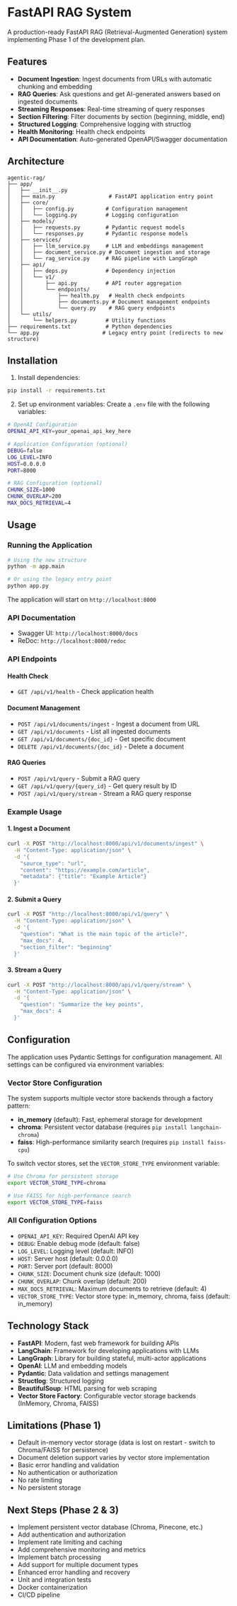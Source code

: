 # FastAPI RAG System

A production-ready FastAPI RAG (Retrieval-Augmented Generation) system implementing Phase 1 of the development plan.

## Features

- **Document Ingestion**: Ingest documents from URLs with automatic chunking and embedding
- **RAG Queries**: Ask questions and get AI-generated answers based on ingested documents
- **Streaming Responses**: Real-time streaming of query responses
- **Section Filtering**: Filter documents by section (beginning, middle, end)
- **Structured Logging**: Comprehensive logging with structlog
- **Health Monitoring**: Health check endpoints
- **API Documentation**: Auto-generated OpenAPI/Swagger documentation

## Architecture

```
agentic-rag/
├── app/
│   ├── __init__.py
│   ├── main.py                 # FastAPI application entry point
│   ├── core/
│   │   ├── config.py          # Configuration management
│   │   └── logging.py         # Logging configuration
│   ├── models/
│   │   ├── requests.py        # Pydantic request models
│   │   └── responses.py       # Pydantic response models
│   ├── services/
│   │   ├── llm_service.py     # LLM and embeddings management
│   │   ├── document_service.py # Document ingestion and storage
│   │   └── rag_service.py     # RAG pipeline with LangGraph
│   ├── api/
│   │   ├── deps.py            # Dependency injection
│   │   └── v1/
│   │       ├── api.py         # API router aggregation
│   │       └── endpoints/
│   │           ├── health.py   # Health check endpoints
│   │           ├── documents.py # Document management endpoints
│   │           └── query.py    # RAG query endpoints
│   └── utils/
│       └── helpers.py         # Utility functions
├── requirements.txt           # Python dependencies
└── app.py                    # Legacy entry point (redirects to new structure)
```

## Installation

1. Install dependencies:

```bash
pip install -r requirements.txt
```

2. Set up environment variables:
   Create a `.env` file with the following variables:

```bash
# OpenAI Configuration
OPENAI_API_KEY=your_openai_api_key_here

# Application Configuration (optional)
DEBUG=false
LOG_LEVEL=INFO
HOST=0.0.0.0
PORT=8000

# RAG Configuration (optional)
CHUNK_SIZE=1000
CHUNK_OVERLAP=200
MAX_DOCS_RETRIEVAL=4
```

## Usage

### Running the Application

```bash
# Using the new structure
python -m app.main

# Or using the legacy entry point
python app.py
```

The application will start on `http://localhost:8000`

### API Documentation

- Swagger UI: `http://localhost:8000/docs`
- ReDoc: `http://localhost:8000/redoc`

### API Endpoints

#### Health Check

- `GET /api/v1/health` - Check application health

#### Document Management

- `POST /api/v1/documents/ingest` - Ingest a document from URL
- `GET /api/v1/documents` - List all ingested documents
- `GET /api/v1/documents/{doc_id}` - Get specific document
- `DELETE /api/v1/documents/{doc_id}` - Delete a document

#### RAG Queries

- `POST /api/v1/query` - Submit a RAG query
- `GET /api/v1/query/{query_id}` - Get query result by ID
- `POST /api/v1/query/stream` - Stream a RAG query response

### Example Usage

#### 1. Ingest a Document

```bash
curl -X POST "http://localhost:8000/api/v1/documents/ingest" \
  -H "Content-Type: application/json" \
  -d '{
    "source_type": "url",
    "content": "https://example.com/article",
    "metadata": {"title": "Example Article"}
  }'
```

#### 2. Submit a Query

```bash
curl -X POST "http://localhost:8000/api/v1/query" \
  -H "Content-Type: application/json" \
  -d '{
    "question": "What is the main topic of the article?",
    "max_docs": 4,
    "section_filter": "beginning"
  }'
```

#### 3. Stream a Query

```bash
curl -X POST "http://localhost:8000/api/v1/query/stream" \
  -H "Content-Type: application/json" \
  -d '{
    "question": "Summarize the key points",
    "max_docs": 4
  }'
```

## Configuration

The application uses Pydantic Settings for configuration management. All settings can be configured via environment variables:

### Vector Store Configuration

The system supports multiple vector store backends through a factory pattern:

- **in_memory** (default): Fast, ephemeral storage for development
- **chroma**: Persistent vector database (requires `pip install langchain-chroma`)
- **faiss**: High-performance similarity search (requires `pip install faiss-cpu`)

To switch vector stores, set the `VECTOR_STORE_TYPE` environment variable:

```bash
# Use Chroma for persistent storage
export VECTOR_STORE_TYPE=chroma

# Use FAISS for high-performance search
export VECTOR_STORE_TYPE=faiss
```

### All Configuration Options

- `OPENAI_API_KEY`: Required OpenAI API key
- `DEBUG`: Enable debug mode (default: false)
- `LOG_LEVEL`: Logging level (default: INFO)
- `HOST`: Server host (default: 0.0.0.0)
- `PORT`: Server port (default: 8000)
- `CHUNK_SIZE`: Document chunk size (default: 1000)
- `CHUNK_OVERLAP`: Chunk overlap (default: 200)
- `MAX_DOCS_RETRIEVAL`: Maximum documents to retrieve (default: 4)
- `VECTOR_STORE_TYPE`: Vector store type: in_memory, chroma, faiss (default: in_memory)

## Technology Stack

- **FastAPI**: Modern, fast web framework for building APIs
- **LangChain**: Framework for developing applications with LLMs
- **LangGraph**: Library for building stateful, multi-actor applications
- **OpenAI**: LLM and embedding models
- **Pydantic**: Data validation and settings management
- **Structlog**: Structured logging
- **BeautifulSoup**: HTML parsing for web scraping
- **Vector Store Factory**: Configurable vector storage backends (InMemory, Chroma, FAISS)

## Limitations (Phase 1)

- Default in-memory vector storage (data is lost on restart - switch to Chroma/FAISS for persistence)
- Document deletion support varies by vector store implementation
- Basic error handling and validation
- No authentication or authorization
- No rate limiting
- No persistent storage

## Next Steps (Phase 2 & 3)

- Implement persistent vector database (Chroma, Pinecone, etc.)
- Add authentication and authorization
- Implement rate limiting and caching
- Add comprehensive monitoring and metrics
- Implement batch processing
- Add support for multiple document types
- Enhanced error handling and recovery
- Unit and integration tests
- Docker containerization
- CI/CD pipeline
